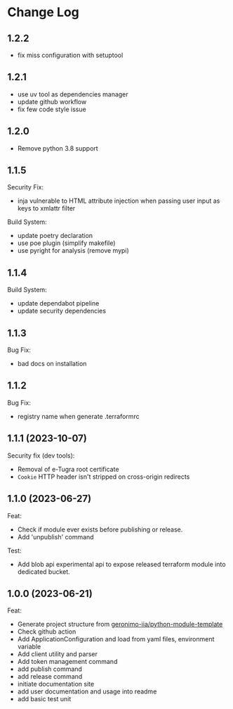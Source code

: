 # Change Log

## 1.2.2

- fix miss configuration with setuptool

## 1.2.1

- use uv tool as dependencies manager
- update github workflow
- fix few code style issue


## 1.2.0

- Remove python 3.8 support


## 1.1.5

Security Fix:

- inja vulnerable to HTML attribute injection when passing user input as keys to xmlattr filter

Build System:

  - update poetry declaration
  - use poe plugin (simplify makefile)
  - use pyright for analysis (remove mypi)


## 1.1.4

Build System:

- update dependabot pipeline
- update security dependencies


## 1.1.3

Bug Fix:

- bad docs on installation

## 1.1.2

Bug Fix:

- registry name when generate .terraformrc 

## 1.1.1 (2023-10-07)

Security fix (dev tools):

- Removal of e-Tugra root certificate
- `Cookie` HTTP header isn't stripped on cross-origin redirects

## 1.1.0 (2023-06-27)

Feat:

- Check if module ever exists before publishing or release.
- Add 'unpublish' command

Test:

- Add blob api experimental api to expose released terraform module into dedicated bucket.

## 1.0.0 (2023-06-21)

Feat:

- Generate project structure from [geronimo-iia/python-module-template](https://github.com/geronimo-iia/python-module-template)
- Check github action
- Add ApplicationConfiguration and load from yaml files, environment variable
- Add client utility and parser
- Add token management command
- add publish command
- add release command
- initiate documentation site
- add user documentation and usage into readme
- add basic test unit


